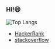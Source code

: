 ### Hi!😄

<!--![Kenta Oshima's Github stats](https://github-readme-stats.vercel.app/api?username=kenteroshima&theme=highcontrast&show_icons=true&count_private=true)-->
![Top Langs](https://github-readme-stats.vercel.app/api/top-langs/?username=kenteroshima&layout=compact&hide=html&langs_count=10)
<!--[![Repo name](https://github-readme-stats.vercel.app/api/pin/?username=kenteroshima&repo=kenteroshima&show_owner=true)](https://github.com/kenteroshima/kenteroshima)-->
 - [HackerRank](https://www.hackerrank.com/kenteroshima)
 - [stackoverflow](https://stackoverflow.com/users/14981276/kenta)
